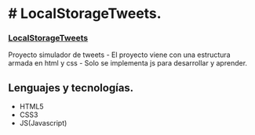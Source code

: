 # # LocalStorageTweets.

### [LocalStorageTweets](https://megagringa.github.io/LocalStorageTweets/index.html)

Proyecto simulador de tweets - El proyecto viene con una estructura armada en html y css - 
         Solo se implementa js para desarrollar y aprender. 


## Lenguajes y tecnologías.

- HTML5
- CSS3
- JS(Javascript)
